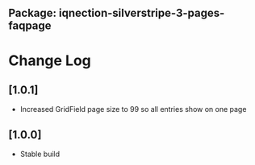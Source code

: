 ## Package: iqnection-silverstripe-3-pages-faqpage
# Change Log


## [1.0.1]
- Increased GridField page size to 99 so all entries show on one page

## [1.0.0]
- Stable build